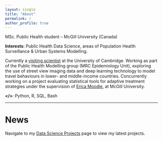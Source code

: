 ```yaml
---
layout: single
title: "About"
permalink: /
author_profile: true
---
```


MSc. Public Health student – McGill University (Canada)

**Interests**: Public Health Data Science, areas of Population Health Surveillance & Urban Systems Modelling.

Currently a [visiting scientist](http://www.mrc-epid.cam.ac.uk/people/luca-martial/) at the University of Cambridge. Working as part of the Public Health Modelling group (MRC Epidemiology Unit), exploring the use of street view imaging data and deep learning technology to model travel behaviours in lower- and middle-income countries. Concurrently working on a project evaluating statistical tools for adaptive treatment strategies under the supervision of [Erica Moodie](http://www.ericamoodie.com), at McGill University.

**</>**: Python, R, SQL, Bash

------

# News

Navigate to my [Data Science Projects](https://luca-martial.github.io/projects/) page to view my latest projects.